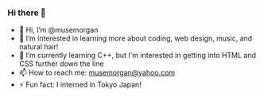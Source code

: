 ### Hi there 👋


- 👋 Hi, I’m @musemorgan
- 👀 I’m interested in learning more about coding, web design, music, and natural hair!
- 🌱 I’m currently learning C++, but I'm interested in getting into HTML and CSS further down the line
- 📫 How to reach me: musemorgan@yahoo.com
- ⚡ Fun fact: I interned in Tokyo Japan!


